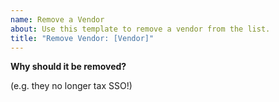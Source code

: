 ```yaml
---
name: Remove a Vendor
about: Use this template to remove a vendor from the list.
title: "Remove Vendor: [Vendor]"
---
```


**Why should it be removed?**

(e.g. they no longer tax SSO!)
